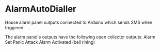 # AlarmAutoDialler
House alarm panel outputs connected to Arduino which sends SMS when triggered.

The alarm panel's outputs have the following open collector outputs:
  Alarm Set
  Panic Attack
  Alarm Activated (bell rining)
  
